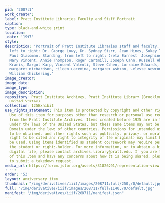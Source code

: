 ```yaml
---
pid: '208711'
work_creator:
label: Pratt Institute Libraries Faculty and Staff Portrait
caption:
type: black-and-white print
location:
_date: '1997'
style:
description: 'Portrait of Pratt Institute Libraries staff and faculty. Seated, from
  left to right: Dr. George Lowy, Dr. Sydney Starr, Jean Hines, Sukey Tamarkin and
  Paul Glassman. Standing, from left to right: Greta Earnest, Josephine McSweeney,
  Mary Vincent, Annie Thompson, Roger Cartmill, Joseph Cahn, Russell Abell, Emily
  Kranis, Margot Karp, Vincent Valenti, Steve Cohen, Lorraine Edwards, Michele Nauman,
  Margaret Richardson, Eileen LaFemina, Margaret Ashton, Celeste Newton and Dean F.
  William Chickering.'
image_creator:
image_date:
image_type:
image_description:
repository: Pratt Institute Archives, Pratt Institute Library (Brooklyn, New York,
  United States)
collection: 125Exhibit
use_rights_statement: This item is protected by copyright and other rights and restrictions.
  Use of this item for purposes other than research or personal use requires permission
  from the Pratt Institute Archives. Items created before 1925 are in the Public Domain
  under the laws of the United States, but these same items may not be in the Public
  Domain under the laws of other countries. Permissions for intended uses may need
  to be obtained, and other rights such as publicity, privacy, or moral rights (e.g.
  right to be cited and right to integrity of the original) may limit how items can
  be used. Using items identified as student coursework may require permission from
  the student or rights-holder. For more information, or to obtain a high resolution
  digital file, please contact archives.library@pratt.edu. If you are the rights-holder
  of this item and have any concerns about how it is being shared, please visit https://libguides.pratt.edu/archives/takedown
  to submit a takedown request.
media_url: https://forum.jstor.org/assets/31826291/representation-view
! '':
order: '53'
layout: anniversary_item
thumbnail: "/img/derivatives/iiif/images/208711/full/250,/0/default.jpg"
full: "/img/derivatives/iiif/images/208711/full/1140,/0/default.jpg"
manifest: "/img/derivatives/iiif/208711/manifest.json"
---
```

